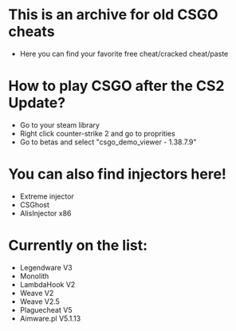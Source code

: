 # This is an archive for old CSGO cheats
- Here you can find your favorite free cheat/cracked cheat/paste
# How to play CSGO after the CS2 Update?
- Go to your steam library
- Right click counter-strike 2 and go to proprities
- Go to betas and select "csgo_demo_viewer - 1.38.7.9"
# You can also find injectors here!
- Extreme injector
- CSGhost
- AlisInjector x86
# Currently on the list:
- Legendware V3
- Monolith
- LambdaHook V2
- Weave V2
- Weave V2.5
- Plaguecheat V5
- Aimware.pl V5.1.13
